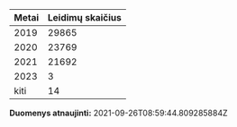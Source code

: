 | Metai | Leidimų skaičius |
|-------| ---------------- |
| 2019 | 29865 |
| 2020 | 23769 |
| 2021 | 21692 |
| 2023 | 3 |
| kiti | 14 |

**Duomenys atnaujinti:** 2021-09-26T08:59:44.809285884Z